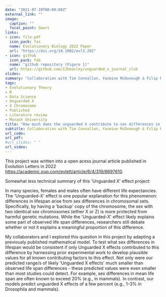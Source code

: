 ```yaml
---
date: "2021-07-19T00:00:00Z"
external_link: ""
image:
  caption: ""
  focal_point: Smart
links:
- icon: file-pdf
  icon_pack: fas
  name: Evolutionary Biology 2022 Paper 
  url: "https://doi.org/10.1002/evl3.292"
- icon: github
  icon_pack: fab
  name: "github repository (Figure 1)"
  url: https://github.com/IJbeasley/unguarded_x_journal_club
slides: 
summary: "Collaboration with Tim Connallon, Yasmine McDonough & Filip Ruzicka (August 2021 - February 2022)"
tags:
- Evolutionary Theory
- R
- Data Science
- Unguarded X 
- X Chromosome
- Published
- Literature review
- Monash University
title: "How much does the unguarded X contribute to sex differences in life span?"
subtitle: Collaboration with Tim Connallon, Yasmine McDonough & Filip Ruzicka
url_code: 
url_pdf: 
#url_slides: " "
url_video: 
---
```


This project was written into a open acess journal article published in Evolution Letters in 2022  https://academic.oup.com/evlett/article/6/4/319/6697610.

Somewhat less technical summary of this 'Unguarded X' effect project:

In many species, females and males often have different life expectancies. The 'Unguarded-X' effect is one popular explanation for this phenomenon: differences in lifespan arise from sex differences in chromosomal sets. Specifically, by having a 'backup' copy of the chromosome,  the sex with two identical sex chromosomes (either X or Z) is more protected from harmful genetic mutations. While the 'Unguarded-X' effect likely explains some part of observed life span differences, researchers still debate whether or not it explains a meaningful proportion of this difference. 

My collaborators and I explored this question in this project by adapting a previously published mathematical model. To test what sex differences in lifespan would be consistent if only Unguarded X effects contributed to this difference by harnessing prior experimental work to develop plausible values for all known contributing factors to this effect. Not only were our predicted range/s of likely 'Unguarded X effects' much smaller than observed life span differences - these predicted values were even smaller than most studies could detect. For example, sex differences in mean life span are often known to exceed 20% (e.g., in mammals). In contrast, our models predict unguarded X effects of a few percent (e.g., 1–3% in Drosophila and mammals).




